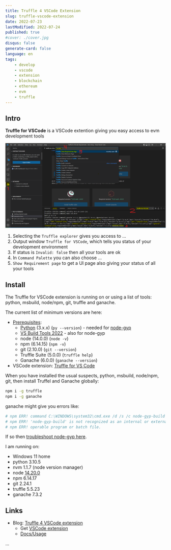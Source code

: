 ```yaml
---
title: Truffle 4 VSCode Extension
slug: truffle-vscode-extension
date: 2022-07-23
lastModified: 2022-07-24
published: true
#cover: ./cover.jpg
disqus: false
generate-card: false
language: en
tags:
    - develop
    - vscode
    - extension
    - blockchain
    - ethereum
    - evm
    - truffle
---
```


## Intro

**Truffle for VSCode** is a VSCode extention giving you easy access to evm development tools

![truffle-vscode-extension](./truffle-vscode-extension.png)

1. Selecting the `Truffle explorer` gives you access to ...
2. Output window `Truffle for VSCode`, which tells you status of your development environment
3. If status is `Invalid: false` then all your tools are ok
4. In `Command Palette` you can also choose ...
5. `Show Requirement page` to get a UI page also giving your status of all your tools

## Install

The Truffle for VSCode extension is running on or using a list of tools:  
python, msbuild, node/npm, git, truffle and ganache.  

The current list of minimum versions are here:

* [Prerequisites](https://trufflesuite.com/docs/vscode-ext/installation-guide/):
    * [Python](https://www.python.org/downloads/) (3.x.x) (`py --version`) - needed for [node-gyp](./node-gyp-install) 
    * [VS Build Tools 2022](https://visualstudio.microsoft.com/thank-you-downloading-visual-studio/?sku=BuildTools&WT.mc_id=dotnet-50103-juyoo&ocid=AID3035186) - also for node-gyp
    * node (14.0.0) (`node -v`)
    * npm (6.14.15) (`npm -v`)
    * git (2.10.0) (`git --version`)
    * Truffle Suite (5.0.0) (`truffle help`)
    * Ganache (6.0.0) (`ganache --version`)
* VSCode extension: [Truffle for VS Code](https://marketplace.visualstudio.com/items?itemName=trufflesuite-csi.truffle-vscode)

When you have installed the usual suspects, python, msbuild, node/npm, git, 
then install Truffel and Ganache globally:

```bash
npm i -g truffle
npm i -g ganache
```

ganache might give you errors like:
```bash
# npm ERR! command C:\WINDOWS\system32\cmd.exe /d /s /c node-gyp-build
# npm ERR! 'node-gyp-build' is not recognized as an internal or external command,
# npm ERR! operable program or batch file.
```
If so then [troubleshoot node-gyp here](./node-gyp-install).

I am running on:

* Windows 11 home
* python 3.10.5
* nvm 1.1.7 (node version manager)
* node [14.20.0](https://nodejs.org/en/download/releases/)
* npm 6.14.17
* git 2.24.1
* truffle 5.5.23
* ganache 7.3.2

## Links

* Blog: [Truffle 4 VSCode extension](https://trufflesuite.com/blog/build-on-web3-with-truffle-vs-code-extension/)
    * Get [VSCode extension](https://marketplace.visualstudio.com/items?itemName=trufflesuite-csi.truffle-vscode)
    * [Docs/Usage](https://trufflesuite.com/docs/vscode-ext/)

...
